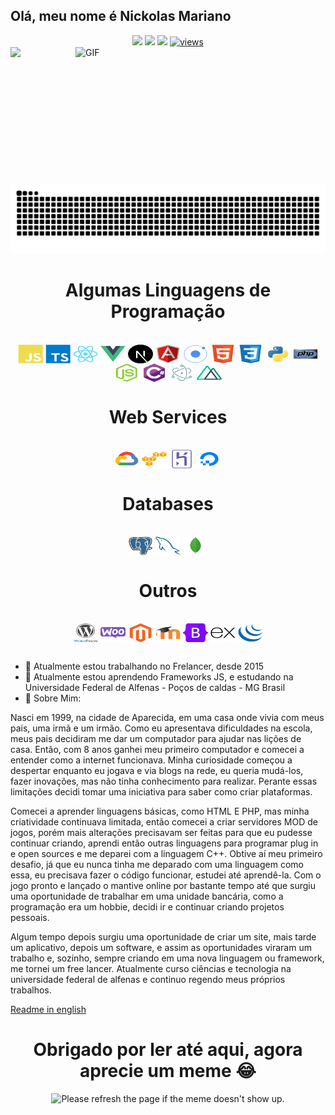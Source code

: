 
## Olá, meu nome é Nickolas Mariano
 <div align="center"> 
  <a href="https://www.nicksdesign.com.br" target="_blank"><img src="https://img.shields.io/website-on-off-green-red/http/nicksdesign.com.br.svg?style=for-the-badge" target="_blank"></a>
  <a href="https://instagram.com/nickmarianoo" target="_blank"><img src="https://img.shields.io/badge/-Instagram-%23E4405F?style=for-the-badge&logo=instagram&logoColor=white" target="_blank"></a>
  <a href = "mailto:nicknickolasm4@gmail.com"><img src="https://img.shields.io/badge/-Gmail-%23333?style=for-the-badge&logo=gmail&logoColor=white" target="_blank"></a>
    <a href="https://github.com/nicknickolasmr">
    <img alt="views" title="GitHub profile views" src="https://nicksdesign.com.br/github_badge/"/></a>
 

 
 
 
 
 
 
</div>
 
<div>
  <a href="https://github.com/">
  <img height="180em" src="https://github-readme-stats.vercel.app/api?username=nicknickolasm4&show_icons=true&include_all_commits=true&count_private=true"/>
  <img align="right" alt="GIF" src="https://github.com/abhisheknaiidu/abhisheknaiidu/blob/master/code.gif?raw=true" width="400" height="220" />
  
 </a>
  </div>
 
 ![Snake animation](https://raw.githubusercontent.com/nicknickolasm4/nicknickolasm4/main/output/github-user-contribution.svg)
 
 <h1 align='center'>Algumas Linguagens de Programação</h1>
 
<div style="display: inline_block" align='center'><br>
  <img align="center" alt="Nick-Js" height="30" width="40" src="https://raw.githubusercontent.com/devicons/devicon/master/icons/javascript/javascript-plain.svg">
  <img align="center" alt="Nick-Ts" height="30" width="40" src="https://raw.githubusercontent.com/devicons/devicon/master/icons/typescript/typescript-plain.svg">
  <img align="center" alt="Nick-React" height="30" width="40" src="https://raw.githubusercontent.com/devicons/devicon/master/icons/react/react-original.svg">
  <img align="center" alt="Nick-Vuejs" height="30" width="40" src="https://raw.githubusercontent.com/devicons/devicon/master/icons/vuejs/vuejs-original.svg">
  <img align="center" alt="Nick-Nextjs" height="30" width="40" src="https://raw.githubusercontent.com/devicons/devicon/master/icons/nextjs/nextjs-original.svg">
  <img align="center" alt="Nick-AngularJs" height="30" width="40" src="https://raw.githubusercontent.com/devicons/devicon/master/icons/angularjs/angularjs-original.svg">
  <img align="center" alt="Nick-Ionic" height="30" width="40" src="https://raw.githubusercontent.com/devicons/devicon/master/icons/ionic/ionic-original.svg">
  <img align="center" alt="Nick-HTML" height="30" width="40" src="https://raw.githubusercontent.com/devicons/devicon/master/icons/html5/html5-original.svg">
  <img align="center" alt="Nick-CSS" height="30" width="40" src="https://raw.githubusercontent.com/devicons/devicon/master/icons/css3/css3-original.svg">
  <img align="center" alt="Nick-Python" height="30" width="40" src="https://raw.githubusercontent.com/devicons/devicon/master/icons/python/python-original.svg">
  <img align="center" alt="Nick-PHP" height="30" width="40" src="https://raw.githubusercontent.com/devicons/devicon/master/icons/php/php-original.svg">
  <img align="center" alt="Nick-Nodejs" height="30" width="40" src="https://raw.githubusercontent.com/devicons/devicon/master/icons/nodejs/nodejs-original.svg">
  <img align="center" alt="Nick-Csharp" height="30" width="40" src="https://raw.githubusercontent.com/devicons/devicon/master/icons/csharp/csharp-original.svg">
  <img align="center" alt="Nick-electron" height="30" width="40" src="https://raw.githubusercontent.com/devicons/devicon/master/icons/electron/electron-original.svg">
  <img align="center" alt="Nick-nuxtjs" height="30" width="40" src="https://raw.githubusercontent.com/devicons/devicon/master/icons/nuxtjs/nuxtjs-original.svg">
</div>
 
 <h1 align='center'>Web Services</h1>

<div style="display: inline_block" align='center'><br> 
  <img align="center" alt="Nick-Gcp" height="30" width="40" src="https://raw.githubusercontent.com/devicons/devicon/master/icons/googlecloud/googlecloud-original.svg">
  <img align="center" alt="Nick-Aws" height="30" width="40" src="https://raw.githubusercontent.com/devicons/devicon/master/icons/amazonwebservices/amazonwebservices-original.svg">
  <img align="center" alt="Nick-Heroku" height="30" width="40" src="https://raw.githubusercontent.com/devicons/devicon/master/icons/heroku/heroku-original.svg">
  <img align="center" alt="Nick-digitalocean" height="30" width="40" src="https://raw.githubusercontent.com/devicons/devicon/master/icons/digitalocean/digitalocean-original.svg">
</div>
  
<h1 align='center'>Databases</h1>

<div style="display: inline_block" align='center'><br> 
  <img align="center" alt="Nick-pg" height="30" width="40" src="https://raw.githubusercontent.com/devicons/devicon/master/icons/postgresql/postgresql-original.svg">
  <img align="center" alt="Nick-mysql" height="30" width="40" src="https://raw.githubusercontent.com/devicons/devicon/master/icons/mysql/mysql-original.svg">
  <img align="center" alt="Nick-mongo" height="30" width="40" src="https://raw.githubusercontent.com/devicons/devicon/master/icons/mongodb/mongodb-original.svg">
</div>
  
  <h1 align='center'>Outros</h1>

<div style="display: inline_block" align='center'><br> 
  <img align="center" alt="Nick-wordpress" height="30" width="40" src="https://raw.githubusercontent.com/devicons/devicon/master/icons/wordpress/wordpress-original.svg">
  <img align="center" alt="Nick-woocommerce" height="30" width="40" src="https://raw.githubusercontent.com/devicons/devicon/master/icons/woocommerce/woocommerce-original.svg">
  <img align="center" alt="Nick-magento" height="30" width="40" src="https://raw.githubusercontent.com/devicons/devicon/master/icons/magento/magento-original.svg">
  <img align="center" alt="Nick-moodle" height="30" width="40" src="https://raw.githubusercontent.com/devicons/devicon/master/icons/moodle/moodle-original.svg">
  <img align="center" alt="Nick-bootstrap" height="30" width="40" src="https://raw.githubusercontent.com/devicons/devicon/master/icons/bootstrap/bootstrap-original.svg">
  <img align="center" alt="Nick-express" height="30" width="40" src="https://raw.githubusercontent.com/devicons/devicon/master/icons/express/express-original.svg">
  <img align="center" alt="Nick-jquery" height="30" width="40" src="https://raw.githubusercontent.com/devicons/devicon/master/icons/jquery/jquery-original.svg">
</div>
    
##

- 🔭 Atualmente estou trabalhando no Frelancer, desde 2015
- 🌱 Atualmente estou aprendendo Frameworks JS, e estudando na Universidade Federal de Alfenas - Poços de caldas - MG Brasil
- 💬 Sobre Mim:
<p>
Nasci em 1999, na cidade de Aparecida, em uma casa onde vivia com meus pais, uma irmã e um irmão. Como eu apresentava dificuldades na escola, meus pais decidiram me dar um computador para ajudar nas lições de casa. Então, com 8 anos ganhei meu primeiro computador e comecei a entender como a internet funcionava. Minha curiosidade começou a despertar enquanto eu jogava e via blogs na rede, eu queria mudá-los, fazer inovações, mas não tinha conhecimento para realizar. Perante essas limitações decidi tomar uma iniciativa para saber como criar plataformas. 
</p><p>
Comecei a aprender linguagens básicas, como HTML E PHP, mas minha criatividade continuava limitada, então comecei a criar servidores MOD de jogos, porém mais alterações precisavam ser feitas para que eu pudesse continuar criando, aprendi então outras linguagens para programar plug in e open sources e me deparei com a linguagem C++. Obtive aí meu primeiro desafio, já que eu nunca tinha me deparado com uma linguagem como essa, eu precisava fazer o código funcionar, estudei até aprendê-la. Com o jogo pronto e lançado o mantive online por bastante tempo até que surgiu uma oportunidade de trabalhar em uma unidade bancária, como a programação era um hobbie, decidi ir e continuar criando projetos pessoais.  
</p><p>
Algum tempo depois surgiu uma oportunidade de criar um site, mais tarde um aplicativo, depois um software, e assim as oportunidades viraram um trabalho e, sozinho, sempre criando em uma nova linguagem ou framework, me tornei um free lancer. Atualmente curso ciências e tecnologia na universidade federal de alfenas e continuo regendo meus próprios trabalhos. 
<p>
 
 <a href="/README.md">Readme in english</a>
 
 <h1 align='center'>Obrigado por ler até aqui, agora aprecie um meme 😂</h1>

  <div align="center"> 
 <img src='https://random-memer.herokuapp.com/' height="400" title="Meme" alt="Please refresh the page if the meme doesn't show up.">
 </div> 

